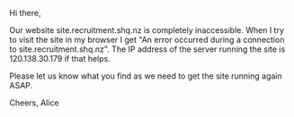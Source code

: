 Hi there,

Our website site.recruitment.shq.nz is completely inaccessible. When I try to visit the site in my browser I get "An error occurred during a connection to site.recruitment.shq.nz". The IP address of the server running the site is 120.138.30.179 if that helps.

Please let us know what you find as we need to get the site running again ASAP.

Cheers, Alice